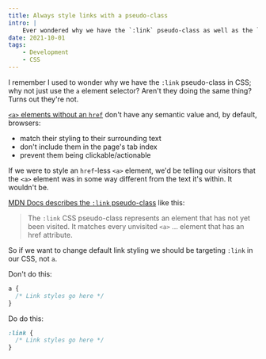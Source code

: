 ```yaml
---
title: Always style links with a pseudo-class
intro: |
    Ever wondered why we have the `:link` pseudo-class as well as the `a` selector in CSS? Aren't they doing the same thing? Turns out they're not.
date: 2021-10-01
tags:
    - Development
    - CSS
---
```


I remember I used to wonder why we have the `:link` pseudo-class in CSS; why not just use the `a` element selector? Aren't they doing the same thing? Turns out they're not.

[`<a>` elements without an `href`](/blog/links-missing-href-attributes-and-over-engineered-code) don't have any semantic value and, by default, browsers:

- match their styling to their surrounding text
- don't include them in the page's tab index
- prevent them being clickable/actionable

If we were to style an `href`-less `<a>` element, we'd be telling our visitors that the `<a>` element was in some way different from the text it's within. It wouldn't be.

[MDN Docs describes the `:link` pseudo-class](https://developer.mozilla.org/en-US/docs/Web/CSS/:link) like this:

> The `:link` CSS pseudo-class represents an element that has not yet been visited. It matches every unvisited `<a>` … element that has an href attribute.

So if we want to change default link styling we should be targeting `:link` in our CSS, not `a`.

Don't do this:

```css
a {
  /* Link styles go here */
}
```

Do do this:

```css
:link {
  /* Link styles go here */
}
```
